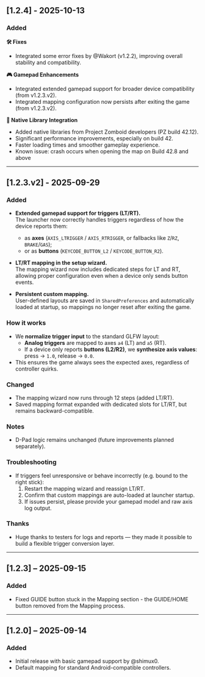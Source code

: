## [1.2.4] - 2025-10-13
### Added
**🛠 Fixes**
- Integrated some error fixes by @Wakort (v1.2.2), improving overall stability and compatibility.

**🎮 Gamepad Enhancements**
- Integrated extended gamepad support for broader device compatibility (from v1.2.3.v2).
- Integrated mapping configuration now persists after exiting the game (from v1.2.3.v2).

**🚀 Native Library Integration**
- Added native libraries from Project Zomboid developers (PZ build 42.12).
- Significant performance improvements, especially on build 42.
- Faster loading times and smoother gameplay experience.
- Known issue: crash occurs when opening the map on Build 42.8 and above  

---

## [1.2.3.v2] - 2025-09-29
### Added
- **Extended gamepad support for triggers (LT/RT).**  
  The launcher now correctly handles triggers regardless of how the device reports them:
  - as **axes** (`AXIS_LTRIGGER` / `AXIS_RTRIGGER`, or fallbacks like `Z`/`RZ`, `BRAKE`/`GAS`);
  - or as **buttons** (`KEYCODE_BUTTON_L2` / `KEYCODE_BUTTON_R2`).

- **LT/RT mapping in the setup wizard.**  
  The mapping wizard now includes dedicated steps for LT and RT, allowing proper configuration even when a device only sends button events.

- **Persistent custom mapping.**  
  User-defined layouts are saved in `SharedPreferences` and automatically loaded at startup, so mappings no longer reset after exiting the game.

### How it works
- We **normalize trigger input** to the standard GLFW layout:  
  - **Analog triggers** are mapped to axes `a4` (LT) and `a5` (RT).  
  - If a device only reports **buttons (L2/R2)**, we **synthesize axis values**: press → `1.0`, release → `0.0`.  
- This ensures the game always sees the expected axes, regardless of controller quirks.

### Changed
- The mapping wizard now runs through 12 steps (added LT/RT).  
- Saved mapping format expanded with dedicated slots for LT/RT, but remains backward-compatible.

### Notes
- D-Pad logic remains unchanged (future improvements planned separately).  

### Troubleshooting
- If triggers feel unresponsive or behave incorrectly (e.g. bound to the right stick):
  1. Restart the mapping wizard and reassign LT/RT.  
  2. Confirm that custom mappings are auto-loaded at launcher startup.  
  3. If issues persist, please provide your gamepad model and raw axis log output.

### Thanks
- Huge thanks to testers for logs and reports — they made it possible to build a flexible trigger conversion layer.

---

## [1.2.3] – 2025-09-15
### Added
- Fixed GUIDE button stuck in the Mapping section - the GUIDE/HOME button removed from the Mapping process.

---

## [1.2.0] – 2025-09-14
### Added
- Initial release with basic gamepad support by @shimux0.  
- Default mapping for standard Android-compatible controllers.  
